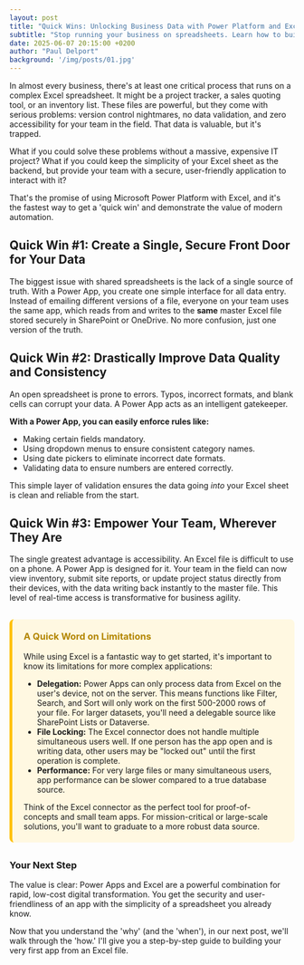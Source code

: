```yaml
---
layout: post
title: "Quick Wins: Unlocking Business Data with Power Platform and Excel"
subtitle: "Stop running your business on spreadsheets. Learn how to build powerful apps on top of them with surprising speed."
date: 2025-06-07 20:15:00 +0200
author: "Paul Delport"
background: '/img/posts/01.jpg'
---
```


<p>In almost every business, there's at least one critical process that runs on a complex Excel spreadsheet. It might be a project tracker, a sales quoting tool, or an inventory list. These files are powerful, but they come with serious problems: version control nightmares, no data validation, and zero accessibility for your team in the field. That data is valuable, but it's trapped.</p>

<p>What if you could solve these problems without a massive, expensive IT project? What if you could keep the simplicity of your Excel sheet as the backend, but provide your team with a secure, user-friendly application to interact with it? </p>

<p>That's the promise of using Microsoft Power Platform with Excel, and it's the fastest way to get a 'quick win' and demonstrate the value of modern automation.</p>

<h2 class="section-heading">Quick Win #1: Create a Single, Secure Front Door for Your Data</h2>

<p>The biggest issue with shared spreadsheets is the lack of a single source of truth. With a Power App, you create one simple interface for all data entry. Instead of emailing different versions of a file, everyone on your team uses the same app, which reads from and writes to the <strong>same</strong> master Excel file stored securely in SharePoint or OneDrive. No more confusion, just one version of the truth.</p>

<h2 class="section-heading">Quick Win #2: Drastically Improve Data Quality and Consistency</h2>

<p>An open spreadsheet is prone to errors. Typos, incorrect formats, and blank cells can corrupt your data. A Power App acts as an intelligent gatekeeper.</p>
<strong>With a Power App, you can easily enforce rules like:</strong>
<ul>
    <li>Making certain fields mandatory.</li>
    <li>Using dropdown menus to ensure consistent category names.</li>
    <li>Using date pickers to eliminate incorrect date formats.</li>
    <li>Validating data to ensure numbers are entered correctly.</li>
</ul>
<p>This simple layer of validation ensures the data going <em>into</em> your Excel sheet is clean and reliable from the start.</p>

<h2 class="section-heading">Quick Win #3: Empower Your Team, Wherever They Are</h2>

<p>The single greatest advantage is accessibility. An Excel file is difficult to use on a phone. A Power App is designed for it. Your team in the field can now view inventory, submit site reports, or update project status directly from their devices, with the data writing back instantly to the master file. This level of real-time access is transformative for business agility.</p>

<div style="background-color: #fff8e1; border-left: 5px solid #ffc107; padding: 20px; margin: 30px 0px; border-radius: 8px;">
    <h3 style="margin-top: 0; color: #b38600;">A Quick Word on Limitations</h3>
    <p>While using Excel is a fantastic way to get started, it's important to know its limitations for more complex applications:</p>
    <ul>
      <li><strong>Delegation:</strong> Power Apps can only process data from Excel on the user's device, not on the server. This means functions like Filter, Search, and Sort will only work on the first 500-2000 rows of your file. For larger datasets, you'll need a delegable source like SharePoint Lists or Dataverse.</li>
      <li><strong>File Locking:</strong> The Excel connector does not handle multiple simultaneous users well. If one person has the app open and is writing data, other users may be "locked out" until the first operation is complete.</li>
      <li><strong>Performance:</strong> For very large files or many simultaneous users, app performance can be slower compared to a true database source.</li>
    </ul>
    <p style="margin-bottom: 0;">Think of the Excel connector as the perfect tool for proof-of-concepts and small team apps. For mission-critical or large-scale solutions, you'll want to graduate to a more robust data source.</p>
</div>

<h3>Your Next Step</h3>
<p>The value is clear: Power Apps and Excel are a powerful combination for rapid, low-cost digital transformation. You get the security and user-friendliness of an app with the simplicity of a spreadsheet you already know.</p>

<p>Now that you understand the 'why' (and the 'when'), in our next post, we'll walk through the 'how.' I'll give you a step-by-step guide to building your very first app from an Excel file.</p>
